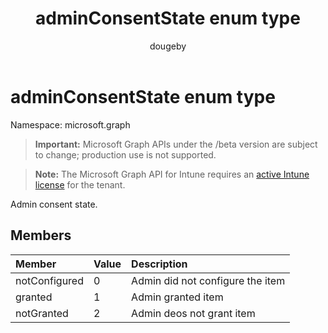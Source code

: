 ﻿---
title: "adminConsentState enum type"
description: "Admin consent state."
author: "dougeby"
localization_priority: Normal
ms.prod: "intune"
doc_type: enumPageType
---

# adminConsentState enum type

Namespace: microsoft.graph

> **Important:** Microsoft Graph APIs under the /beta version are subject to change; production use is not supported.

> **Note:** The Microsoft Graph API for Intune requires an [active Intune license](https://go.microsoft.com/fwlink/?linkid=839381) for the tenant.

Admin consent state.

## Members

| Member        | Value | Description                      |
| :------------ | :---- | :------------------------------- |
| notConfigured | 0     | Admin did not configure the item |
| granted       | 1     | Admin granted item               |
| notGranted    | 2     | Admin deos not grant item        |
